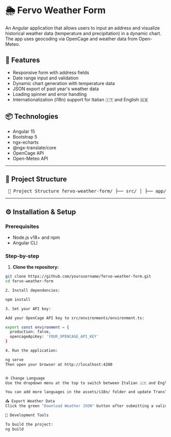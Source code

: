 # 🌦️ Fervo Weather Form

An Angular application that allows users to input an address and visualize historical weather data (temperature and precipitation) in a dynamic chart. The app uses geocoding via OpenCage and weather data from Open-Meteo.

## 🚀 Features

- Responsive form with address fields
- Date range input and validation
- Dynamic chart generation with temperature data
- JSON export of past year's weather data
- Loading spinner and error handling
- Internationalization (i18n) support for Italian 🇮🇹 and English 🇬🇧

## 📦 Technologies

- Angular 15
- Bootstrap 5
- ngx-echarts
- @ngx-translate/core
- OpenCage API
- Open-Meteo API

---

## 📁 Project Structure

<pre> 📁 Project Structure fervo-weather-form/ ├── src/ │ ├── app/ │ │ ├── components/ │ │ │ ├── address-form/ # Main form component │ │ │ ├── weather-chart/ # Weather chart display component │ │ ├── services/ │ │ │ ├── geocoding.service.ts │ │ │ └── weather.service.ts │ │ ├── app.module.ts │ │ └── app.component.ts/html │ ├── assets/ │ │ └── i18n/ │ │ ├── en.json │ │ └── it.json │ └── environments/ │ └── environment.ts </pre>

---

## ⚙️ Installation & Setup

### Prerequisites

- Node.js v18+ and npm
- Angular CLI

### Step-by-step

1. **Clone the repository:**

```bash
git clone https://github.com/yourusername/fervo-weather-form.git
cd fervo-weather-form

2. Install dependencies:

npm install

3. Set your API key:

Add your OpenCage API key to src/environments/environment.ts:

export const environment = {
  production: false,
  opencageApiKey: 'YOUR_OPENCAGE_API_KEY'
}

4. Run the application:

ng serve
Then open your browser at http://localhost:4200


🌐 Change Language
Use the dropdown menu at the top to switch between Italian 🇮🇹 and English 🇬🇧.

You can add more languages in the assets/i18n/ folder and update TranslateModule accordingly.

📤 Export Weather Data
Click the green "Download Weather JSON" button after submitting a valid address and date range. The app will generate and download the data for the previous year (Jan 1st – Dec 31st).

🧪 Development Tools

To build the project:
ng build


